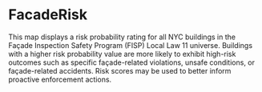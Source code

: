 # FacadeRisk

This map displays a risk probability rating for all NYC buildings in the Façade Inspection Safety Program (FISP) Local Law 11 universe. Buildings with a higher risk probability value are more likely to exhibit high-risk outcomes such as specific façade-related violations, unsafe conditions, or façade-related accidents. Risk scores may be used to better inform proactive enforcement actions.
